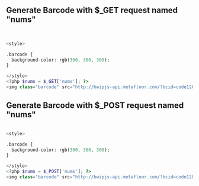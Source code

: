 


## Generate Barcode with $_GET request named "nums"


```php


<style>

.barcode {
  background-color: rgb(300, 300, 300);
}

</style>
<?php $nums = $_GET['nums']; ?>
<img class="barcode" src="http://bwipjs-api.metafloor.com/?bcid=code128&text=<?php echo $nums ?>">


```

## Generate Barcode with $_POST request named "nums"

```php

<style>

.barcode {
  background-color: rgb(300, 300, 300);
}

</style>
<?php $nums = $_POST['nums']; ?>
<img class="barcode" src="http://bwipjs-api.metafloor.com/?bcid=code128&text=<?php echo $nums ?>">

```
